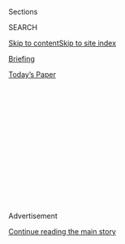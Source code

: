 <div id="app">

<div>

<div>

<div>

<div class="NYTAppHideMasthead css-1q2w90k e1suatyy0">

<div class="section css-ui9rw0 e1suatyy2">

<div class="css-eph4ug er09x8g0">

<div class="css-6n7j50">

</div>

<span class="css-1dv1kvn">Sections</span>

<div class="css-10488qs">

<span class="css-1dv1kvn">SEARCH</span>

</div>

[Skip to content](#site-content)[Skip to site
index](#site-index)

</div>

<div id="masthead-section-label" class="css-1wr3we4 eaxe0e00">

[Briefing](https://www.nytimes3xbfgragh.onion/interactive/2018/briefing/global-morning-briefing-newsletter-signup.html)

</div>

<div class="css-10698na e1huz5gh0">

</div>

</div>

<div id="masthead-bar-one" class="section hasLinks css-15hmgas e1csuq9d3">

<div class="css-uqyvli e1csuq9d0">

</div>

<div class="css-1uqjmks e1csuq9d1">

</div>

<div class="css-9e9ivx">

[](https://myaccount.nytimes3xbfgragh.onion/auth/login?response_type=cookie&client_id=vi)

</div>

<div class="css-1bvtpon e1csuq9d2">

[Today’s
Paper](https://www.nytimes3xbfgragh.onion/section/todayspaper)

</div>

</div>

</div>

</div>

<div data-aria-hidden="false">

<div id="site-content" data-role="main">

<div>

<div class="css-1aor85t" style="opacity:0.000000001;z-index:-1;visibility:hidden">

<div class="css-1hqnpie">

<div class="css-epjblv">

<span class="css-17xtcya">[Briefing](/interactive/2018/briefing/global-morning-briefing-newsletter-signup.html)</span><span class="css-x15j1o">|</span><span class="css-fwqvlz">Jobs,
School Reopenings, Summer Desserts: Your Friday Evening
Briefing</span>

</div>

<div class="css-k008qs">

<div class="css-1iwv8en">

<span class="css-18z7m18"></span>

<div>

</div>

</div>

<span class="css-1n6z4y">https://nyti.ms/2DFQIH0</span>

<div class="css-1705lsu">

<div class="css-4xjgmj">

<div class="css-4skfbu" data-role="toolbar" data-aria-label="Social Media Share buttons, Save button, and Comments Panel with current comment count" data-testid="share-tools">

  - 
  - 
  - 
  - 
    
    <div class="css-6n7j50">
    
    </div>

  - 

</div>

</div>

</div>

</div>

</div>

</div>

<div id="NYT_TOP_BANNER_REGION" class="css-13pd83m">

</div>

<div id="top-wrapper" class="css-1sy8kpn">

<div id="top-slug" class="css-l9onyx">

Advertisement

</div>

[Continue reading the main
story](#after-top)

<div class="ad top-wrapper" style="text-align:center;height:100%;display:block;min-height:250px">

<div id="top" class="place-ad" data-position="top" data-size-key="top">

</div>

</div>

<div id="after-top">

</div>

</div>

<div>

<div id="sponsor-wrapper" class="css-1hyfx7x">

<div id="sponsor-slug" class="css-19vbshk">

Supported by

</div>

[Continue reading the main
story](#after-sponsor)

<div id="sponsor" class="ad sponsor-wrapper" style="text-align:center;height:100%;display:block">

</div>

<div id="after-sponsor">

</div>

</div>

<div class="css-186x18t">

</div>

<div class="css-1vkm6nb ehdk2mb0">

# Jobs, School Reopenings, Summer Desserts: Your Friday Evening Briefing

</div>

Here’s what you need to know at the end of the day.

<div class="css-18e8msd">

<div class="css-pdw9fk epjyd6m0">

<div class="css-1txwxcy ey68jwv0" data-aria-hidden="true">

[![Remy
Tumin](https://static01.graylady3jvrrxbe.onion/images/2019/01/10/multimedia/author-remy-tumin/author-remy-tumin-thumbLarge.png
"Remy Tumin")](https://www.nytimes3xbfgragh.onion/by/remy-tumin)[![Marcus
Payadue](https://static01.graylady3jvrrxbe.onion/images/2018/11/28/multimedia/author-marcus-payadue/author-marcus-payadue-thumbLarge.png
"Marcus Payadue")](https://www.nytimes3xbfgragh.onion/by/marcus-payadue)

</div>

<div class="css-1baulvz">

By [<span class="css-1baulvz" itemprop="name">Remy
Tumin</span>](https://www.nytimes3xbfgragh.onion/by/remy-tumin) and
[<span class="css-1baulvz last-byline" itemprop="name">Marcus
Payadue</span>](https://www.nytimes3xbfgragh.onion/by/marcus-payadue)

</div>

</div>

  - Aug. 7, 2020, <span class="css-epvm6">6:26 p.m.
    ET</span>

  - 
    
    <div class="css-4xjgmj">
    
    <div class="css-d8bdto" data-role="toolbar" data-aria-label="Social Media Share buttons, Save button, and Comments Panel with current comment count" data-testid="share-tools">
    
      - 
      - 
      - 
      - 
        
        <div class="css-6n7j50">
        
        </div>
    
      - 
    
    </div>
    
    </div>

</div>

</div>

<div class="section meteredContent css-1r7ky0e" name="articleBody" itemprop="articleBody">

<div class="css-1fanzo5 StoryBodyCompanionColumn">

<div class="css-53u6y8">

*(Want to get this briefing by email? Here’s* [*the
sign-up*](http://www.nytimes3xbfgragh.onion/newsletters/nyt-now-evening-briefing?module=inline)*.)*

*Good evening. Here’s the
latest.*

</div>

</div>

<div class="css-79elbk" data-testid="photoviewer-wrapper">

<div class="css-z3e15g" data-testid="photoviewer-wrapper-hidden">

</div>

<div class="css-1a48zt4 ehw59r15" data-testid="photoviewer-children">

![<span class="css-cnj6d5 e1z0qqy90" itemprop="copyrightHolder"><span class="css-1ly73wi e1tej78p0">Credit...</span><span>Source:
Bureau of Labor·Data is seasonally adjusted. Allison McCann/The New York
Times</span></span>](https://static01.graylady3jvrrxbe.onion/images/2020/08/07/briefing/07pm-briefing-us-ss-slide-TBOZ/07pm-briefing-us-ss-slide-TBOZ-articleLarge.jpg?quality=75&auto=webp&disable=upscale)

</div>

</div>

<div class="css-1fanzo5 StoryBodyCompanionColumn">

<div class="css-53u6y8">

**1. The U.S. economic recovery slowed in July** as faltering businesses
reduced the pace of hiring.

[Employers added 1.8 million jobs in
July](https://www.nytimes3xbfgragh.onion/live/2020/08/07/business/stock-market-today-coronavirus/us-employers-added-1-8-million-jobs-in-july-despite-a-coronavirus-surge),
well below the 4.8 million boost in jobs in June. That means that less
than half of the 22 million jobs lost in March and April have been
restored. But economists warn that recovering the remaining ground will
be a challenge.

The latest figures from the Labor Department come as lawmakers [failed
to reach a deal on a coronavirus relief
package](https://www.nytimes3xbfgragh.onion/2020/08/07/world/covid-19-news.html?#link-232a7bee)
that would extend unemployment benefits that expired at the end of July.

</div>

</div>

<div class="css-1fanzo5 StoryBodyCompanionColumn">

<div class="css-53u6y8">

Both the White House and top Democrats said they remained deeply divided
after 10 days of crisis negotiations. President Trump’s advisers said
they would recommend that he bypass Congress and act on his own through
a series of executive orders, as soon as this weekend. It was not clear
what power Mr. Trump might have to move unilaterally to extend jobless
aid or otherwise redirect federal relief money as he sees
fit.

</div>

</div>

<div style="max-width:100%;margin:0 auto">

<div class="css-17dprlf" data-id="100000004069963" data-slug="morning-briefing-weather-module" style="max-width:600px">

</div>

</div>

<div class="css-1fanzo5 StoryBodyCompanionColumn">

<div class="css-53u6y8">

-----

</div>

</div>

<div class="css-79elbk" data-testid="photoviewer-wrapper">

<div class="css-z3e15g" data-testid="photoviewer-wrapper-hidden">

</div>

<div class="css-1a48zt4 ehw59r15" data-testid="photoviewer-children">

<div class="css-1xdhyk6 erfvjey0">

<span class="css-1ly73wi e1tej78p0">Image</span>

<div class="css-zjzyr8">

<div data-testid="lazyimage-container" style="height:257.77777777777777px">

</div>

</div>

</div>

<span class="css-cnj6d5 e1z0qqy90" itemprop="copyrightHolder"><span class="css-1ly73wi e1tej78p0">Credit...</span><span>Frederic
J. Brown/Agence France-Presse — Getty Images</span></span>

</div>

</div>

<div class="css-1fanzo5 StoryBodyCompanionColumn">

<div class="css-53u6y8">

**2. Without a new pandemic relief measure,** 30 million to 40 million
tenants are at risk of being evicted in the coming month.

According to a report by dozens of academics and housing advocates, a
broad swath of renters had until recently been protected by the $600 a
month in supplemental unemployment payments, but many are now falling
behind. The bills are piling up just as [several federal, state and
local eviction moratoriums are
expiring](https://www.nytimes3xbfgragh.onion/2020/08/07/business/economy/housing-economy-eviction-renters.html).
Above, protests in Los Angeles last month.

</div>

</div>

<div class="css-1fanzo5 StoryBodyCompanionColumn">

<div class="css-53u6y8">

[Black workers will be hurt the
most](https://www.nytimes3xbfgragh.onion/2020/08/07/upshot/unemployment-benefits-racial-disparity.html)
if Congress doesn’t extend jobless benefits, because a disproportionate
number of them live in states with the lowest benefit levels. An extra
$600 a week smoothed out sharp differences in benefits among
states.

-----

</div>

</div>

<div class="css-79elbk" data-testid="photoviewer-wrapper">

<div class="css-z3e15g" data-testid="photoviewer-wrapper-hidden">

</div>

<div class="css-1a48zt4 ehw59r15" data-testid="photoviewer-children">

<div class="css-1xdhyk6 erfvjey0">

<span class="css-1ly73wi e1tej78p0">Image</span>

<div class="css-zjzyr8">

<div data-testid="lazyimage-container" style="height:257.77777777777777px">

</div>

</div>

</div>

<span class="css-cnj6d5 e1z0qqy90" itemprop="copyrightHolder"><span class="css-1ly73wi e1tej78p0">Credit...</span><span>Hiroko
Masuike/The New York Times</span></span>

</div>

</div>

<div class="css-1fanzo5 StoryBodyCompanionColumn">

<div class="css-53u6y8">

**3. New York State schools can reopen,** Gov. Andrew Cuomo said,
solidifying plans to make New York City one of the few big U.S. cities
to hold in-person classes.

Under the governor’s announcement, [schools can decide to
open](https://www.nytimes3xbfgragh.onion/2020/08/07/nyregion/cuomo-schools-reopening.html)
as long as they are in a region where the average rate of positive tests
is below 5 percent. Most of the state, including New York City, has
maintained a positivity rate of about 1 percent.

Many educators spent their summers planning how to safely reopen
classes. But with the pandemic surging across much of the country, those
plans are shelved. Now educators are spending the little time they have
left [to improve online
instruction](https://www.nytimes3xbfgragh.onion/2020/08/07/us/remote-learning-fall-2020.html),
which failed to reach and engage many children in the spring.

Here’s what some students had to say about [their first week back at
school](https://www.nytimes3xbfgragh.onion/2020/08/06/us/coronavirus-students.html).

-----

</div>

</div>

<div class="css-79elbk" data-testid="photoviewer-wrapper">

<div class="css-z3e15g" data-testid="photoviewer-wrapper-hidden">

</div>

<div class="css-1a48zt4 ehw59r15" data-testid="photoviewer-children">

<div class="css-1xdhyk6 erfvjey0">

<span class="css-1ly73wi e1tej78p0">Image</span>

<div class="css-zjzyr8">

<div data-testid="lazyimage-container" style="height:257.77777777777777px">

</div>

</div>

</div>

<span class="css-cnj6d5 e1z0qqy90" itemprop="copyrightHolder"><span class="css-1ly73wi e1tej78p0">Credit...</span><span>Michelle
V. Agins/The New York Times</span></span>

</div>

</div>

<div class="css-1fanzo5 StoryBodyCompanionColumn">

<div class="css-53u6y8">

**4. Russia continues to meddle** in the election to aid President
Trump, using a range of measures to denigrate Joe Biden, [intelligence
officials
said](https://www.nytimes3xbfgragh.onion/2020/08/07/us/politics/russia-china-trump-biden-election-interference.html).

In the first public assessment of the 2020 campaign, William Evanina,
the director of the National Counterintelligence and Security Center,
cited efforts coming out of pro-Russia forces in Ukraine to damage Mr.
Biden and Kremlin-linked figures who “are also seeking to boost
President Trump’s candidacy on social media and Russian television.”

At the same time, the officials said China preferred that Mr. Trump be
defeated in November and was weighing whether to take more aggressive
actions in the
election.

-----

</div>

</div>

<div class="css-79elbk" data-testid="photoviewer-wrapper">

<div class="css-z3e15g" data-testid="photoviewer-wrapper-hidden">

</div>

<div class="css-1a48zt4 ehw59r15" data-testid="photoviewer-children">

<div class="css-1xdhyk6 erfvjey0">

<span class="css-1ly73wi e1tej78p0">Image</span>

<div class="css-zjzyr8">

<div data-testid="lazyimage-container" style="height:257.77777777777777px">

</div>

</div>

</div>

<span class="css-cnj6d5 e1z0qqy90" itemprop="copyrightHolder"><span class="css-1ly73wi e1tej78p0">Credit...</span><span>Kiel
Mutschelknaus</span></span>

</div>

</div>

<div class="css-1fanzo5 StoryBodyCompanionColumn">

<div class="css-53u6y8">

**5. We’re still unpacking the implications** of **** the Trump
administration’s executive orders on WeChat and TikTok.

</div>

</div>

<div class="css-1fanzo5 StoryBodyCompanionColumn">

<div class="css-53u6y8">

The orders, signed late last night, appear to [seek a ban on the two
smartphone
apps](https://www.nytimes3xbfgragh.onion/2020/08/06/technology/trump-wechat-tiktok-china.html)from
operating in the U.S. or interacting with U.S. companies because of
national security concerns. [Intelligence officials have detected no
such
threat](https://www.nytimes3xbfgragh.onion/2020/08/07/us/politics/tiktok-security-threat.html).

The order essentially sets a 45-day deadline for an acquisition of
TikTok, which is in talks with Microsoft, by a U.S. company. That means
the White House is [effectively negotiating — in public — a sale between
a foreign
company](https://www.nytimes3xbfgragh.onion/2020/08/07/technology/trump-tiktok-wechat.html)
and an American company, our colleague Shira Ovide explains in On Tech.

With much of the Chinese internet locked behind the Great Firewall,
[WeChat is one of the few digital
bridges](https://www.nytimes3xbfgragh.onion/2020/08/07/business/trump-china-wechat-tiktok.html)
connecting China to the rest of the world. Light on details, the Trump
decree could prove cosmetic, crushing or something in
between.

-----

</div>

</div>

<div class="css-79elbk" data-testid="photoviewer-wrapper">

<div class="css-z3e15g" data-testid="photoviewer-wrapper-hidden">

</div>

<div class="css-1a48zt4 ehw59r15" data-testid="photoviewer-children">

<div class="css-1xdhyk6 erfvjey0">

<span class="css-1ly73wi e1tej78p0">Image</span>

<div class="css-zjzyr8">

<div data-testid="lazyimage-container" style="height:258.4222222222222px">

</div>

</div>

</div>

<span class="css-cnj6d5 e1z0qqy90" itemprop="copyrightHolder"><span class="css-1ly73wi e1tej78p0">Credit...</span><span>KC
Nwakalor for The New York Times</span></span>

</div>

</div>

<div class="css-1fanzo5 StoryBodyCompanionColumn">

<div class="css-53u6y8">

**6. Heat waves are longer and more frequent** nearly everywhere. But
the pain of extreme heat is profoundly unequal.

For the past 60 years, every decade has been hotter than the last, and
2020 is poised to be among the hottest years ever. And if you’re poor
and marginalized, you’re likely to be much more vulnerable to extreme
heat.

</div>

</div>

<div class="css-1fanzo5 StoryBodyCompanionColumn">

<div class="css-53u6y8">

That could mean no access to air-conditioning or electricity when you
need it; no choice but to work outdoors under a blistering sun; or a
drought so punishing it kills your crops. Nightfall offers a bit of
respite. [See six places living that reality
now](https://www.nytimes3xbfgragh.onion/interactive/2020/08/06/climate/climate-change-inequality-heat.html?).
Above, Faith Osi cooled down on her cassava farm in Obrikom,
Nigeria.

-----

</div>

</div>

<div class="css-79elbk" data-testid="photoviewer-wrapper">

<div class="css-z3e15g" data-testid="photoviewer-wrapper-hidden">

</div>

<div class="css-1a48zt4 ehw59r15" data-testid="photoviewer-children">

<div class="css-1xdhyk6 erfvjey0">

<span class="css-1ly73wi e1tej78p0">Image</span>

<div class="css-zjzyr8">

<div data-testid="lazyimage-container" style="height:257.77777777777777px">

</div>

</div>

</div>

<span class="css-cnj6d5 e1z0qqy90" itemprop="copyrightHolder"><span class="css-1ly73wi e1tej78p0">Credit...</span><span>Daniel
Arnold</span></span>

</div>

</div>

<div class="css-1fanzo5 StoryBodyCompanionColumn">

<div class="css-53u6y8">

**7. Five months into the coronavirus crisis,** New York City is slowly
creeping back to life.

But with a season of relief comes a season of grief. Dodai Stewart, an
editor on our Metro desk and lifelong New Yorker, traced the pandemic
from the day she packed up her desk (and left behind two boxes of Girl
Scout cookies) to a summer of unrest and protests — [proof that “New
York had not been
conquered.”](https://www.nytimes3xbfgragh.onion/2020/08/07/style/coronavirus-nyc-historic-season.html?)
Above, Little Italy in Manhattan in May.

The first half of the year has been the emotional equivalent of an
ultramarathon ([even for Michelle
Obama](https://www.nytimes3xbfgragh.onion/2020/08/06/us/michelle-obama-depression.html)).
But it’s vital to have some stress-reducing strategies available that
work quickly and efficiently to help you hit the reset button. [Here are
a few ways to get unstuck from your
anxiety](https://www.nytimes3xbfgragh.onion/2020/08/06/well/mind/five-minute-coronavirus-stress-resets.html).

For some New Yorkers that means ditching the city altogether. [Here’s
how to pick which suburb is right for
you](https://www.nytimes3xbfgragh.onion/2020/08/07/realestate/coronavirus-escape-suburbs-new-york.html).

-----

</div>

</div>

<div class="css-79elbk" data-testid="photoviewer-wrapper">

<div class="css-z3e15g" data-testid="photoviewer-wrapper-hidden">

</div>

<div class="css-1a48zt4 ehw59r15" data-testid="photoviewer-children">

<div class="css-1xdhyk6 erfvjey0">

<span class="css-1ly73wi e1tej78p0">Image</span>

<div class="css-zjzyr8">

<div data-testid="lazyimage-container" style="height:309.3333333333333px">

</div>

</div>

</div>

<span class="css-cnj6d5 e1z0qqy90" itemprop="copyrightHolder"><span class="css-1ly73wi e1tej78p0">Credit...</span><span>Haruka
Sakaguchi for The New York Times</span></span>

</div>

</div>

<div class="css-1fanzo5 StoryBodyCompanionColumn">

<div class="css-53u6y8">

**8. “I felt we had finally** come to the America Aunt Harriet would be
proud of.”

That’s Michele Jones Galvin, above right, the
great-great-great-grandniece of Harriet Tubman, on what her aunt would
think about America in the summer of 2020. She’s pictured with her
mother, Joyce Stokes Jones.

One hundred years after women in America won the right to vote, we asked
descendants of Ida B. Wells-Barnett, Elizabeth Cady Stanton, Frederick
Douglass and more about t[he movement’s legacy in America
today](https://www.nytimes3xbfgragh.onion/interactive/2020/08/07/us/suffragists-descendants.html?).
It’s part of our ongoing coverage this month, marking a century since
the passage of the 19th
Amendment.

-----

</div>

</div>

<div class="css-79elbk" data-testid="photoviewer-wrapper">

<div class="css-z3e15g" data-testid="photoviewer-wrapper-hidden">

</div>

<div class="css-1a48zt4 ehw59r15" data-testid="photoviewer-children">

<div class="css-1xdhyk6 erfvjey0">

<span class="css-1ly73wi e1tej78p0">Image</span>

<div class="css-zjzyr8">

<div data-testid="lazyimage-container" style="height:203.00000000000003px">

</div>

</div>

</div>

<span class="css-cnj6d5 e1z0qqy90" itemprop="copyrightHolder"><span class="css-1ly73wi e1tej78p0">Credit...</span><span>NASA,
ESA; R. Kirshner and M. Mutchler; Harvard-Smithsonian Center for
Astrophysics</span></span>

</div>

</div>

<div class="css-1fanzo5 StoryBodyCompanionColumn">

<div class="css-53u6y8">

**9. More than 30 years ago,** astronomers observed a massive star
blowing apart in a nearby galaxy. They didn’t know what happened to its
core — until now.

Scientists now believe the core of Supernova 1987 is [hiding in “a blob”
of
dust](https://www.nytimes3xbfgragh.onion/2020/08/07/science/supernova-neutron-star-sn1987a.html)
emitting almost 100 times as much energy as our own sun.

</div>

</div>

<div class="css-1fanzo5 StoryBodyCompanionColumn">

<div class="css-53u6y8">

If that heat source proves to be a neutron star, which is the densest
stable configuration of matter in the universe, it would be the youngest
example yet found of one of nature’s most extreme
creations.

-----

</div>

</div>

<div class="css-79elbk" data-testid="photoviewer-wrapper">

<div class="css-z3e15g" data-testid="photoviewer-wrapper-hidden">

</div>

<div class="css-1a48zt4 ehw59r15" data-testid="photoviewer-children">

<div class="css-1xdhyk6 erfvjey0">

<span class="css-1ly73wi e1tej78p0">Image</span>

<div class="css-zjzyr8">

<div data-testid="lazyimage-container" style="height:257.77777777777777px">

</div>

</div>

</div>

<span class="css-cnj6d5 e1z0qqy90" itemprop="copyrightHolder"><span class="css-1ly73wi e1tej78p0">Credit...</span><span>Melissa
Clark/The New York Times</span></span>

</div>

</div>

<div class="css-1fanzo5 StoryBodyCompanionColumn">

<div class="css-53u6y8">

**10. And finally,** a sweet treat to end the week.

The charm of a Bundt lies in its fanciness — the mold of the cake pan
adds just enough dazzle. But in reality, a Bundt is just a scaled-up
loaf cake: easy to bake, hard to stop eating. Our food columnist Melissa
Clarke suggests this showstopping [blueberry Bundt
cake](https://www.nytimes3xbfgragh.onion/2020/08/05/dining/blueberry-bundt-cake.html),
finished with a jewel-toned glaze, no special occasion required.

For more ideas on what to cook this weekend, [check out these
suggestions from Sam
Sifton](https://www.nytimes3xbfgragh.onion/2020/08/07/dining/what-to-cook-this-weekend.html),
our Food editor. Grilled peaches anyone?

Have a delicious weekend.

-----

*Your Evening Briefing is posted at 6 p.m. Eastern.*

*Want to catch up on past briefings?* [*You can browse them
here*](https://www.nytimes3xbfgragh.onion/series/us-evening-briefing)*.*

*What did you like? What do you want to see here? Let us know at*
[*briefing@NYTimes.com*](mailto:briefing@NYTimes.com?subject=Evening%20Briefing%20Feedback)*.*

</div>

</div>

</div>

<div>

</div>

<div>

</div>

<div>

</div>

<div>

<div id="bottom-wrapper" class="css-1ede5it">

<div id="bottom-slug" class="css-l9onyx">

Advertisement

</div>

[Continue reading the main
story](#after-bottom)

<div id="bottom" class="ad bottom-wrapper" style="text-align:center;height:100%;display:block;min-height:90px">

</div>

<div id="after-bottom">

</div>

</div>

</div>

</div>

</div>

## Site Index

<div>

</div>

## Site Information Navigation

  - [© <span>2020</span> <span>The New York Times
    Company</span>](https://help.nytimes3xbfgragh.onion/hc/en-us/articles/115014792127-Copyright-notice)

<!-- end list -->

  - [NYTCo](https://www.nytco.com/)
  - [Contact
    Us](https://help.nytimes3xbfgragh.onion/hc/en-us/articles/115015385887-Contact-Us)
  - [Work with us](https://www.nytco.com/careers/)
  - [Advertise](https://nytmediakit.com/)
  - [T Brand Studio](http://www.tbrandstudio.com/)
  - [Your Ad
    Choices](https://www.nytimes3xbfgragh.onion/privacy/cookie-policy#how-do-i-manage-trackers)
  - [Privacy](https://www.nytimes3xbfgragh.onion/privacy)
  - [Terms of
    Service](https://help.nytimes3xbfgragh.onion/hc/en-us/articles/115014893428-Terms-of-service)
  - [Terms of
    Sale](https://help.nytimes3xbfgragh.onion/hc/en-us/articles/115014893968-Terms-of-sale)
  - [Site
    Map](https://spiderbites.nytimes3xbfgragh.onion)
  - [Help](https://help.nytimes3xbfgragh.onion/hc/en-us)
  - [Subscriptions](https://www.nytimes3xbfgragh.onion/subscription?campaignId=37WXW)

</div>

</div>

</div>

</div>
